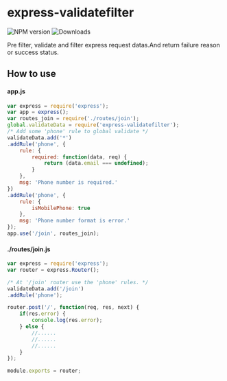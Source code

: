 # express-validatefilter

![NPM version](https://badge.fury.io/js/express-validatefilter.svg)
![Downloads](http://img.shields.io/npm/dm/express-validatefilter.svg?style=flat)

Pre filter, validate and filter express request datas.And return failure reason or success status.

## How to use

#### app.js
```js
var express = require('express');
var app = express();
var routes_join = require('./routes/join');
global.validateData = require('express-validatefilter');
/* Add some 'phone' rule to global validate */
validateData.add('*')
.addRule('phone', {
    rule: {
        required: function(data, req) {
            return (data.email === undefined);
        }
    },
    msg: 'Phone number is required.'
})
.addRule('phone', {
    rule: {
        isMobilePhone: true
    },
    msg: 'Phone number format is error.'
});
app.use('/join', routes_join);
```

#### ./routes/join.js
```js
var express = require('express');
var router = express.Router();

/* At '/join' router use the 'phone' rules. */
validateData.add('/join')
.addRule('phone');

router.post('/', function(req, res, next) {
    if(res.error) {
        console.log(res.error);
    } else {
        //......
        //......
        //......
    }
});

module.exports = router;
```
